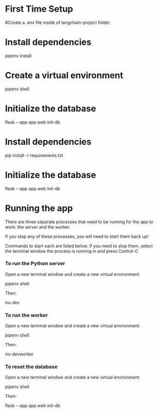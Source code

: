 





# First Time Setup
 
#Create a .env file inside of langchain-project folder.

# Install dependencies
pipenv install

# Create a virtual environment
pipenv shell

# Initialize the database
flask --app app.web init-db

# Install dependencies
pip install -r requirements.txt

# Initialize the database
flask --app app.web init-db



# Running the app

There are three separate processes that need to be running for the app to work: the server and the worker.

If you stop any of these processes, you will need to start them back up!

Commands to start each are listed below. If you need to stop them, select the terminal window the process is running in and press Control-C

### To run the Python server

Open a new terminal window and create a new virtual environment:

pipenv shell


Then:


inv dev


### To run the worker

Open a new terminal window and create a new virtual environment:


pipenv shell


Then:


inv devworker


### To reset the database

Open a new terminal window and create a new virtual environment:


pipenv shell


Then:


flask --app app.web init-db
